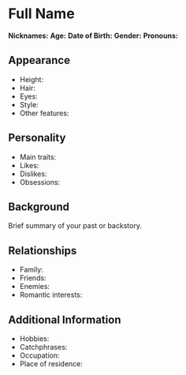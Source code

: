 # Full Name
**Nicknames:** 
**Age:** 
**Date of Birth:** 
**Gender:** 
**Pronouns:** 
## Appearance
- Height: 
- Hair: 
- Eyes: 
- Style: 
- Other features: 
## Personality
- Main traits: 
- Likes: 
- Dislikes: 
- Obsessions: 
## Background
Brief summary of your past or backstory.
## Relationships
- Family: 
- Friends: 
- Enemies: 
- Romantic interests: 
## Additional Information
- Hobbies: 
- Catchphrases: 
- Occupation: 
- Place of residence: 